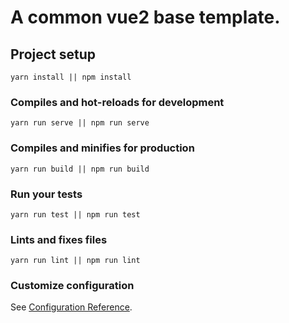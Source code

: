 # A common vue2 base template.

## Project setup
```
yarn install || npm install
```

### Compiles and hot-reloads for development
```
yarn run serve || npm run serve
```

### Compiles and minifies for production
```
yarn run build || npm run build
```

### Run your tests
```
yarn run test || npm run test
```

### Lints and fixes files
```
yarn run lint || npm run lint
```

### Customize configuration
See [Configuration Reference](https://cli.vuejs.org/config/).

